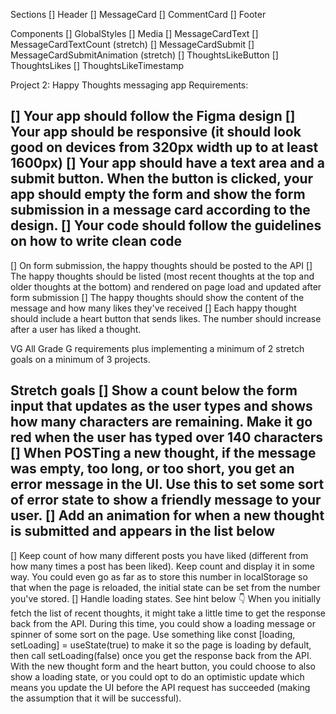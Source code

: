 Sections
[] Header
[] MessageCard
[] CommentCard
[] Footer

Components
[] GlobalStyles
[] Media
[] MessageCardText
[] MessageCardTextCount (stretch)
[] MessageCardSubmit
[] MessageCardSubmitAnimation (stretch)
[] ThoughtsLikeButton
[] ThoughtsLikes
[] ThoughtsLikeTimestamp


Project 2: Happy Thoughts messaging app
Requirements:

[] Your app should follow the Figma design
[] Your app should be responsive (it should look good on devices from 320px width up to at least 1600px)
[] Your app should have a text area and a submit button. When the button is clicked, your app should empty the form and show the form submission in a message card according to the design.
[] Your code should follow the guidelines on how to write clean code
-----
[] On form submission, the happy thoughts should be posted to the API
[] The happy thoughts should be listed (most recent thoughts at the top and older thoughts at the bottom) and rendered on page load and updated after form submission
[] The happy thoughts should show the content of the message and how many likes they've received
[] Each happy thought should include a heart button that sends likes. The number should increase after a user has liked a thought.

VG
All Grade G requirements plus implementing a minimum of 2 stretch goals on a minimum of 3 projects.

Stretch goals
[] Show a count below the form input that updates as the user types and shows how many characters are remaining. Make it go red when the user has typed over 140 characters
[] When POSTing a new thought, if the message was empty, too long, or too short, you get an error message in the UI. Use this to set some sort of error state to show a friendly message to your user.
[] Add an animation for when a new thought is submitted and appears in the list below
-----
[] Keep count of how many different posts you have liked (different from how many times a post has been liked). Keep count and display it in some way. You could even go as far as to store this number in localStorage so that when the page is reloaded, the initial state can be set from the number you've stored.
[] Handle loading states. See hint below 👇 When you initially fetch the list of recent thoughts, it might take a little time to get the response back from the API. During this time, you could show a loading message or spinner of some sort on the page. Use something like const [loading, setLoading] = useState(true) to make it so the page is loading by default, then call setLoading(false) once you get the response back from the API. With the new thought form and the heart button, you could choose to also show a loading state, or you could opt to do an optimistic update which means you update the UI before the API request has succeeded (making the assumption that it will be successful).